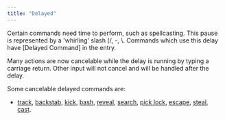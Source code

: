```yaml
---
title: "Delayed"
---
```


Certain commands need time to perform, such as spellcasting. This pause
is represented by a 'whirling' slash (/, -, \\. Commands which use this
delay have \[Delayed Command\] in the entry.

Many actions are now cancelable while the delay is running by typing a
carriage return. Other input will not cancel and will be handled after
the delay.

Some cancelable delayed commands are:

- [track](track "wikilink"), [backstab](backstab "wikilink"),
  [kick](kick "wikilink"), [bash](bash "wikilink"),
  [reveal](reveal "wikilink"), [search](search "wikilink"), [pick
  lock](pick "wikilink"), [escape](escape "wikilink"),
  [steal](steal "wikilink"), [cast](cast "wikilink").